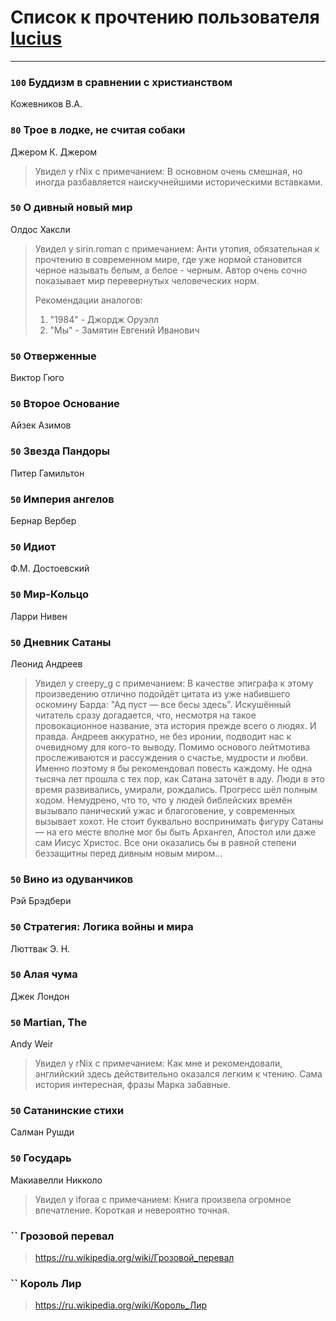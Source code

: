 # Список к прочтению пользователя [lucius](http://gurov.bitbucket.org/)
---

### `100` Буддизм в сравнении с христианством
Кожевников В.А.

### `80` Трое в лодке, не считая собаки
Джером К. Джером
> Увидел у rNix с примечанием: В основном очень смешная, но иногда разбавляется наискучнейшими историческими вставками.

### `50` О дивный новый мир
Олдос Хаксли
> Увидел у sirin.roman с примечанием: Анти утопия, обязательная к прочтению в современном мире, где уже нормой становится черное называть белым, а белое - черным.
> Автор очень сочно показывает мир перевернутых человеческих норм.
> 
> Рекомендации аналогов: 
> 1) "1984" - Джордж Оруэлл
> 2) "Мы" - Замятин Евгений Иванович

### `50` Отверженные
Виктор Гюго

### `50` Второе Основание
Айзек Азимов

### `50` Звезда Пандоры
Питер Гамильтон

### `50` Империя ангелов
Бернар Вербер

### `50` Идиот
Ф.М. Достоевский

### `50` Мир-Кольцо
Ларри Нивен

### `50` Дневник Сатаны
Леонид Андреев
> Увидел у creepy_g с примечанием: В качестве эпиграфа к этому произведению отлично подойдёт цитата из уже набившего оскомину Барда: "Ад пуст — все бесы здесь".
> Искушённый читатель сразу догадается, что, несмотря на такое провокационное название, эта история  прежде всего о людях. И правда. Андреев аккуратно, не без иронии, подводит нас к очевидному для кого-то выводу. Помимо основого лейтмотива прослеживаются и рассуждения о счастье, мудрости и любви. Именно поэтому я бы рекомендовал повесть каждому.
> Не одна тысяча лет прошла с тех пор, как Сатана заточёт в аду. Люди в это время развивались, умирали, рождались. Прогресс шёл полным ходом. Немудрено, что то, что у людей библейских времён вызывало панический ужас и благоговение, у современных вызывает хохот. 
> Не стоит буквально воспринимать фигуру Сатаны — на его месте вполне мог бы быть Архангел, Апостол или даже сам Иисус Христос. Все они оказались бы в равной степени беззащитны перед дивным новым миром...

### `50` Вино из одуванчиков
Рэй Брэдбери

### `50` Стратегия: Логика войны и мира
Люттвак Э. Н.

### `50` Алая чума
Джек Лондон

### `50` Martian, The
Andy Weir
> Увидел у rNix с примечанием: Как мне и рекомендовали, английский здесь действительно оказался легким к чтению. 
> Сама история интересная, фразы Марка забавные.

### `50` Сатанинские стихи
Салман Рушди

### `50` Государь
Макиавелли Никколо
> Увидел у iforaa с примечанием: Книга произвела огромное впечатление. Короткая и невероятно точная.

### `` Грозовой перевал
> https://ru.wikipedia.org/wiki/Грозовой_перевал

### `` Король Лир
> https://ru.wikipedia.org/wiki/Король_Лир

